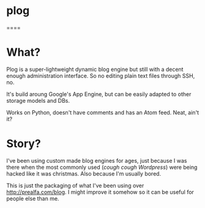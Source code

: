 plog
====
====

What?
=====

Plog is a super-lightweight dynamic blog engine but still with a decent enough administration interface. 
So no editing plain text files through SSH, no.

It's build aroung Google's App Engine, but can be easily adapted to other storage models and DBs.

Works on Python, doesn't have comments and has an Atom feed. Neat, ain't it?

Story?
=====

I've been using custom made blog engines for ages, just because I was there when the most commonly used 
(*cough cough Wordpress*) were being hacked like it was christmas. Also because I'm usually bored.

This is just the packaging of what I've been using over http://prealfa.com/blog. I might improve it somehow
so it can be useful for people else than me.